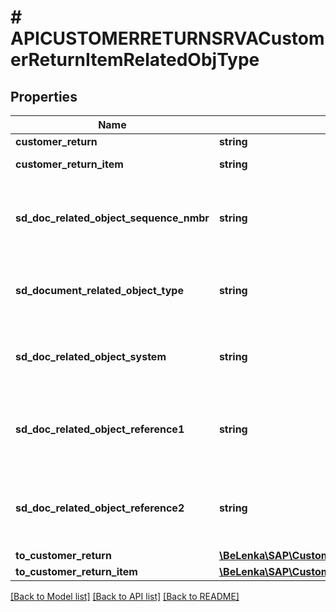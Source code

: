 # # APICUSTOMERRETURNSRVACustomerReturnItemRelatedObjType

## Properties

Name | Type | Description | Notes
------------ | ------------- | ------------- | -------------
**customer_return** | **string** |  | [optional]
**customer_return_item** | **string** | Sales Order Item | [optional]
**sd_doc_related_object_sequence_nmbr** | **string** | Sequence Number of the Related Object of an SD Document | [optional]
**sd_document_related_object_type** | **string** | Type of the Related Object of an SD Document | [optional]
**sd_doc_related_object_system** | **string** | System of the Related Object of an SD Document | [optional]
**sd_doc_related_object_reference1** | **string** | Reference of the Related Object of an SD Document | [optional]
**sd_doc_related_object_reference2** | **string** | Reference of the Related Object of an SD Document | [optional]
**to_customer_return** | [**\BeLenka\SAP\CustomerReturn\Model\APICUSTOMERRETURNSRVACustomerReturnType**](APICUSTOMERRETURNSRVACustomerReturnType.md) |  | [optional]
**to_customer_return_item** | [**\BeLenka\SAP\CustomerReturn\Model\APICUSTOMERRETURNSRVACustomerReturnItemType**](APICUSTOMERRETURNSRVACustomerReturnItemType.md) |  | [optional]

[[Back to Model list]](../../README.md#models) [[Back to API list]](../../README.md#endpoints) [[Back to README]](../../README.md)
